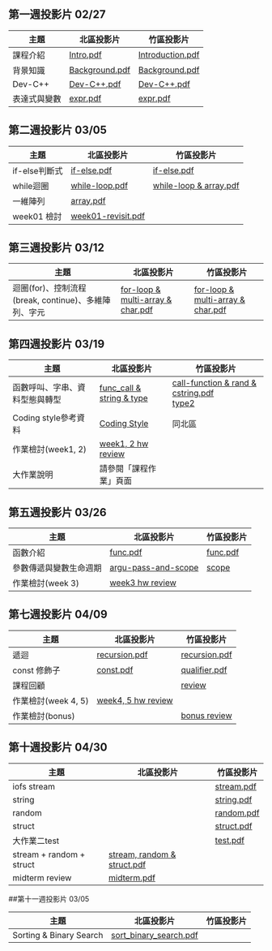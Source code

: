 ## 第一週投影片 02/27

| 主題         | 北區投影片                                                                      | 竹區投影片                                                                                |
| ----         | ----                                                                            | ----                                                                                      |
| 課程介紹     | [Intro.pdf](https://drive.google.com/open?id=0B13ab_fQ7QbjNzFpNkI5YVdlSG8)      | [Introduction.pdf](https://goo.gl/HGnbE6)                                                 |
| 背景知識     | [Background.pdf](https://drive.google.com/open?id=0B13ab_fQ7QbjTVpROVFmVnEtV0E) | [Background.pdf](https://goo.gl/tFkA5x)                                                   |
| Dev-C++      | [Dev-C++.pdf](https://drive.google.com/open?id=0B13ab_fQ7QbjbHd4alFORmJvenc)    | [Dev-C++.pdf](https://goo.gl/mqJXLV)                                                      |
| 表達式與變數 | [expr.pdf](https://drive.google.com/open?id=0B13ab_fQ7QbjYnRJX0NYUjBPdlU)       | [expr.pdf](https://drive.google.com/file/d/0Bzxow2VOUeFGeGpyektScnJXQnc/view?usp=sharing) |

## 第二週投影片 03/05

| 主題          | 北區投影片                                                                          | 竹區投影片                                      |
| ----          | ----                                                                                | ----                                            |
| if-else判斷式 | [if-else.pdf](https://goo.gl/evl4O3)                                                | [if-else.pdf](https://goo.gl/hWsC4m)            |
| while迴圈     | [while-loop.pdf](https://goo.gl/uvMD3L)                                             | [while-loop & array.pdf](https://goo.gl/edZKqg) |
| 一維陣列      | [array.pdf](https://goo.gl/Vf4q2U)                                                  |                                                 |
| week01 檢討   | [week01-revisit.pdf](https://drive.google.com/open?id=0B13ab_fQ7QbjZWtYOGVrU0dWTWs) |                                                 |

## 第三週投影片 03/12

| 主題                                                 | 北區投影片                                                                                                         | 竹區投影片                                                 |
| ----                                                 | ----                                                                                                               | ----                                                       |
| 迴圈(for)、控制流程(break, continue)、多維陣列、字元 | [for-loop & multi-array & char.pdf](https://drive.google.com/file/d/0B13ab_fQ7QbjYlpNRmpmQm5oeGc/view?usp=sharing) | [for-loop & multi-array & char.pdf](https://goo.gl/gYgv7E) |

## 第四週投影片 03/19

| 主題                           | 北區投影片                                                                            | 竹區投影片                                                                                                                                |
| ----                           | ----                                                                                  | ----                                                                                                                                      |
| 函數呼叫、字串、資料型態與轉型 | [func_call & string & type](http://www.csie.ntu.edu.tw/~b04902031/sprout_0319.html#1) | [call-function & rand & cstring.pdf](https://goo.gl/XZC4xm)    <br>[type2](https://drive.google.com/open?id=0Bzxow2VOUeFGZGo3TjNDNTA1TE0) |
| Coding style參考資料           | [Coding Style](http://goo.gl/R1aeIL)                                                  | 同北區                                                                                                                                    |
| 作業檢討(week1, 2)             | [week1, 2 hw review](https://goo.gl/a6kVM3)                                           |                                                                                                                                           |
| 大作業說明                     | 請參閱「課程作業」頁面                                                                |                                                                                                                                           |
## 第五週投影片 03/26

| 主題                   | 北區投影片                                   | 竹區投影片                                                                             |
| ----                   | ----                                         | ----                                                                                   |
| 函數介紹               | [func.pdf](https://goo.gl/uuq0nm)            | [func.pdf](https://goo.gl/IXyzDr)                                                      |
| 參數傳遞與變數生命週期 | [argu-pass-and-scope](https://goo.gl/d1v3aY) | [scope](https://drive.google.com/file/d/0B9UPSRcSqHjpVEtFYy1DVGttYnM/view?usp=sharing) |  |
| 作業檢討(week 3)       | [week3 hw review](https://goo.gl/ysOgMJ)     |                                                                                        |
## 第七週投影片 04/09

| 主題                | 北區投影片                                                                     | 竹區投影片                             |
| ----                | ----                                                                           | ----                                   |
| 遞迴                | [recursion.pdf](https://drive.google.com/open?id=0B13ab_fQ7QbjTDFxTC15M1VMQU0) | [recursion.pdf](https://goo.gl/uyZacw) |
| const 修飾子        | [const.pdf](https://drive.google.com/open?id=0B13ab_fQ7QbjY1BGOTBsSnVha1k)     | [qualifier.pdf](https://goo.gl/Bx2obT) |
| 課程回顧            |                                                                                | [review](https://goo.gl/K5cX0p)        |
| 作業檢討(week 4, 5) | [week4, 5 hw review](https://goo.gl/CJPU3D)                                    |                                        |
| 作業檢討(bonus)     |                                                                                | [bonus review](https://goo.gl/iK9Qox)  |

## 第十週投影片 04/30

| 主題                     | 北區投影片 | 竹區投影片                                                                          |
| -----------              | -----      | -----------------------------------                                                 |
| iofs stream              |            | [stream.pdf](https://goo.gl/KpXhyc)                                                 |
| string                   |            | [string.pdf](https://drive.google.com/open?id=0Bzxow2VOUeFGOE1vWnVqVWNfcXM)         |
| random                   |            | [random.pdf](https://drive.google.com/open?id=0Bzxow2VOUeFGaDJMUXhXOGFub0U)         |
| struct                   |            | [struct.pdf](https://goo.gl/3w0lpw)                                                 |
| 大作業二test             |            | [test.pdf](https://goo.gl/5UJHjY)                                                   |
| stream + random + struct | [stream, random & struct.pdf](https://drive.google.com/file/d/0B153He1E1uxMTnhmTFUyLTgtR3M/view) |           |
| midterm review           | [midterm.pdf](https://drive.google.com/file/d/0B13ab_fQ7QbjRzZzRUIwcTZOOUE/view?usp=sharing)     |           |

##第十一週投影片 03/05

| 主題          | 北區投影片                                                                          | 竹區投影片                                      |
| ----          | ----                                                                                | ----                                            |
| Sorting & Binary Search | [sort_binary_search.pdf](http://slides.com/austinlaurice/deck)                                                |        |     
